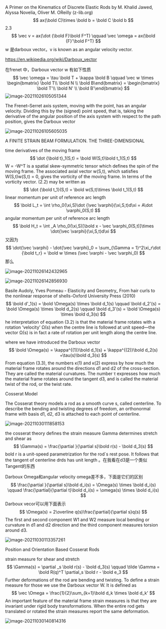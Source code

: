 A Primer on the Kinematics of Discrete Elastic Rods by M. Khalid Jawed, Alyssa Novelia, Oliver M. OReilly (z-lib.org)
$$
ax(\bold C)\times \bold b = \bold C \bold b
$$
2.3
$$
\vec v = ax(\dot {\bold F}\bold F^T) \qquad \vec \omega = ax(\bold {F}'\bold F^T)
$$
w 是darboux vector。v is known as an angular velocity vector.

https://en.wikipedia.org/wiki/Darboux_vector

在frenet 中，Darboux vector w 有如下性质
$$
\vec \omega = \tau \bold T + \kappa \bold B \qquad \vec w \times \begin{bmatrix} \bold T\\ \bold N \\ \bold B\end{bmatrix} = \begin{bmatrix} \bold T'\\ \bold N' \\ \bold B'\end{bmatrix}
$$
![image-20211026105051344](D:\定理\几何\image-20211026105051344.png)

The Frenet–Serret axis system, moving with the point, has an angular velocity. Dividing this by the
(signed) point speed, that is, taking the derivative of the angular position of the axis system with respect to
the path position, gives the Darboux vector

![image-20211026105605035](D:\定理\几何\image-20211026105605035.png)

A FINITE STRAIN BEAM FORMULATION. THE THREE-DIMENSIONAL  

time derivatives of the moving frame
$$
\dot {\bold t}_1(S,t) = \bold W(S,t)\bold t_1(S,t) 
$$
W = -W^T is a spatial skew-symmetric tensor which defines the spin of the moving frame. The associated axial vector w(S,t), which satisfies W(S,t)w(S,t) = 0, gives the vorticity of the moving frame. In terms of the vorticity vector. (2.2) may be written as
$$
\dot {\bold t_1}(S,t) = \bold w(S,t)\times \bold t_1(S,t)
$$
linear momentum per unit of reference arc length
$$
\bold L_t = \int \rho_0(\xi,S)\dot {\vec \varphi}(\xi,S,t)d\xi = A\dot \varphi_0(S,t)
$$
angular momentum per unit of reference arc length
$$
\bold H_t = \int _A \rho_0(\xi,S)[\bold x - \vec \varphi_0(S,t)]\times \dot{\vec \varphi}(\xi,S,t)d\xi
$$
又因为
$$
\dot{\vec \varphi} - \dot{\vec \varphi}_0 = \sum_{\Gamma = 1}^2\xi_r\dot {\bold t_r} = \bold w \times (\vec \varphi - \vec \varphi_0)
$$
那么

![image-20211026142432965](D:\定理\几何\image-20211026142432965.png)

![image-20211026142856930](D:\定理\几何\image-20211026142856930.png)

Basile Audoly, Yves Pomeau - Elasticity and Geometry_ From hair curls to the nonlinear response of shells-Oxford University Press (2010)
$$
\bold d'_1(s) = \bold \Omega(s) \times \bold d_1(s) \qquad \bold d_2'(s) = \bold \Omega(s) \times \bold d_2(s) \qquad \bold d_3'(s) = \bold \Omega(s) \times \bold d_3(s)
$$
he interpretation of equation (3.2) is that the material frame rotates with a rotation
‘velocity’ Ω(s) when the centre line is followed at unit speed—the vector Ω(s) is in fact
a rate of rotation per unit length along the centre line.   

where we have introduced the Darboux vector
$$
\bold \Omega(s) = \kappa^{(1)}\bold d_1(s) + \kappa^{(2)}\bold d_2(s)  +\tau(s)\bold d_3(s)
$$
From equation (3.3), the numbers
κ(1) and κ(2) express by how much the material frame rotates around the directions d1 and
d2 of the cross-section. They are called the material curvatures. The number τ expresses
how much the material frame rotates around the tangent d3, and is called the material
twist of the rod, or the twist rate.  

Cosserat Model

The Cosserat theory models a rod as a smooth curve s, called centerline. To describe the bending and twisting degrees of freedom, an orthonormal frame with basis d1, d2, d3 is attached to each point of centerline.

![image-20211030111858153](D:\定理\有限元\image-20211030111858153.png)

the cosserat theory defines the strain measure Gamma determines stretch and shear as
$$
\Gamma(s) = \frac{\partial }{\partial s}\bold r(s) - \bold d_3(s)
$$
bold r is a unit-speed parametrization for the rod`s rest pose. It follows that the tangent of centerline drds has unit length 。在我看在d3是一个类似Tangent的东西

Darboux Omega和angular velocity omega差不多，下面是它们的区别
$$
\frac{\partial }{\partial s}\bold d_i(s) = \Omega(s) \times \bold d_i(s) \qquad \frac{\partial}{\partial t}\bold d_i(s) = \omega(s) \times \bold d_i(s)
$$
Darboux vecor可以用下面表示
$$
\Omega(s) = 2\overline q(s)\frac{\partial}{\partial s}q(s)
$$
The first and second component W1 and W2 measure local bending or curvature in d1 and d2
direction and the third component measures torsion around d3.  

![image-20211030113357261](D:\定理\几何\image-20211030113357261.png)

Position and Orientation Based Cosserat Rods  

strain measure for shear and stretch
$$
\Gamma(s) = \partial _s \bold r(s) - \bold d_3(s) \qquad \tilde \Gamma = \bold R(q)^T \partial_s \bold r - \bold e_3
$$
Further deformations of the rod are bending and twisting. To define a strain measure for
those we use the Darboux vector W. It is defined as  
$$
\vec \Omega = \frac{1}{2}\sum_{k=1}\bold d_k \times \bold d_k'
$$
An important feature of
the material frame strain measures is that they are invariant under
rigid body transformations. When the entire rod gets translated or
rotated the strain measures report the same deformation.  

![image-20211030140814316](D:\定理\几何\image-20211030140814316.png)